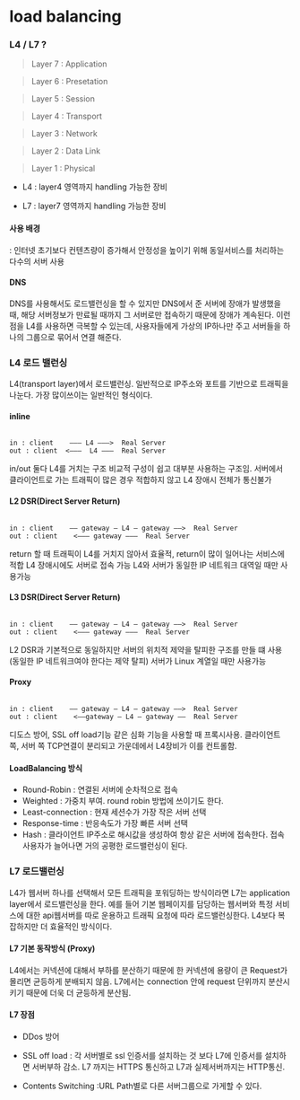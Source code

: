 # load balancing 

### L4 / L7 ?

> Layer 7 : Application

> Layer 6 : Presetation

> Layer 5 : Session

> Layer 4 : Transport

> Layer 3 : Network

> Layer 2 : Data Link

> Layer 1 : Physical

- L4 : layer4 영역까지 handling 가능한 장비

- L7 : layer7 영역까지 handling 가능한 장비

#### 사용 배경
: 인터넷 초기보다 컨텐츠량이 증가해서 안정성을 높이기 위해 동일서비스를 처리하는 다수의 서버 사용

#### DNS 
DNS를 사용해서도 로드밸런싱을 할 수 있지만  DNS에서 준 서버에 장애가 발생했을 때, 해당 서버정보가 만료될 때까지 그 서버로만 접속하기 때문에 장애가 계속된다. 
이런 점을 L4를 사용하면 극복할 수 있는데, 사용자들에게 가상의 IP하나만 주고 서버들을 하나의 그룹으로 묶어서 연결 해준다.


### L4 로드 밸런싱
L4(transport layer)에서 로드밸런싱. 일반적으로 IP주소와 포트를 기반으로 트래픽을 나눈다. 가장 많이쓰이는 일반적인 형식이다.

#### inline
<pre><code>
in : client    ——— L4 ———>  Real Server
out : client  <———  L4 ———  Real Server
</code></pre>
in/out 둘다 L4를 거치는 구조
비교적 구성이 쉽고 대부분 사용하는 구조임.
서버에서 클라이언트로 가는 트래픽이 많은 경우 적합하지 않고 L4 장애시 전체가 통신불가 
 
#### L2 DSR(Direct Server Return)
<pre><code>
in : client    —— gateway — L4 — gateway ——>  Real Server
out : client    <——— gateway ———  Real Server
</code></pre>
return 할 때 트래픽이 L4를 거치지 않아서 효율적, return이 많이 일어나는 서비스에 적합
L4 장애시에도 서버로 접속 가능
L4와 서버가 동일한 IP 네트워크 대역일 때만 사용가능

#### L3 DSR(Direct Server Return)
<pre><code>
in : client    —— gateway — L4 — gateway ——>  Real Server
out : client    <——— gateway ———  Real Server
</code></pre>
L2 DSR과 기본적으로 동일하지만 서버의 위치적 제약을 탈피한 구조를 만들 떄 사용(동일한 IP 네트워크여야 한다는 제약 탈피) 
서버가 Linux 계열일 때만 사용가능 


#### Proxy
<pre><code>
in : client    —— gateway — L4 — gateway ——>  Real Server
out : client    <——gateway — L4 — gateway ——  Real Server
</code></pre>
디도스 방어, SSL off load기능 같은 심화 기능을 사용할 때 프록시사용.
클라이언트 쪽, 서버 쪽 TCP연결이 분리되고 가운데에서 L4장비가 이를 컨트롤함.

#### LoadBalancing 방식
- Round-Robin : 연결된 서버에 순차적으로 접속
- Weighted : 가중치 부여. round robin 방법에 쓰이기도 한다.
- Least-connection :  현재 세션수가 가장 작은 서버 선택
- Response-time : 반응속도가 가장 빠른 서버 선택
- Hash : 클라이언트 IP주소로 해시값을 생성하여 항상 같은 서버에 접속한다. 접속 사용자가 늘어나면 거의 공평한 로드밸런싱이 된다. 


### L7 로드밸런싱
L4가 웹서버 하나를 선택해서 모든 트래픽을 포워딩하는 방식이라면 
L7는 application layer에서 로드밸런싱을 한다. 예를 들어 기본 웹페이지를 담당하는 웹서버와 특정 서비스에 대한 api웹서버를 따로 운용하고 트래픽 요청에 따라 로드밸런싱한다. L4보다 복잡하지만 더 효율적인 방식이다.

#### L7 기본 동작방식 (Proxy)
L4에서는 커넥션에 대해서 부하를 분산하기 때문에 한 커넥션에 용량이 큰 Request가 몰리면 균등하게 분배되지 않음.
L7에서는 connection 안에 request 단위까지 분산시키기 때문에 더욱 더 균등하게 분산됨.

#### L7 장점
- DDos 방어

- SSL off load
: 각 서버별로 ssl 인증서를 설치하는 것 보다 L7에  인증서를 설치하면 서버부하 감소. L7 까지는 HTTPS 통신하고 L7과 실제서버까지는 HTTP통신.

- Contents Switching
:URL Path별로 다른 서버그룹으로 가게할 수 있다.

